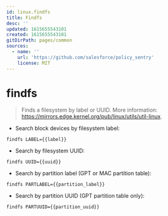 ```yaml
---
id: linux.findfs
title: Findfs
desc: ''
updated: 1615655543101
created: 1615655543101
gitDirPath: pages/common
sources:
  - name: ''
    url: 'https://github.com/salesforce/policy_sentry'
    license: MIT
---
```

# findfs

> Finds a filesystem by label or UUID.
> More information: <https://mirrors.edge.kernel.org/pub/linux/utils/util-linux>.

- Search block devices by filesystem label:

`findfs LABEL={{label}}`

- Search by filesystem UUID:

`findfs UUID={{uuid}}`

- Search by partition label (GPT or MAC partition table):

`findfs PARTLABEL={{partition_label}}`

- Search by partition UUID (GPT partition table only):

`findfs PARTUUID={{partition_uuid}}`

